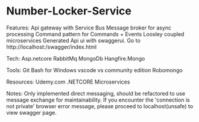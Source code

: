 # Number-Locker-Service

Features:
Api gateway with Service Bus
Message broker for async processing
Command pattern for Commands + Events
Loosley coupled microservices
Generated Api ui with swaggerui. Go to http://localhost:<port number>/swagger/index.html

Tech:
Asp.netcore
RabbitMq
MongoDb
Hangfire.Mongo

Tools:
Git Bash for Windows
vscode
vs community edition
Robomongo

Resources:
Udemy.com .NETCORE Microservices

Notes:
Only implemented direct messaging, should be refactored to use message exchange for maintainability.
If you encounter the 'connection is not private' browser error message, please proceed to localhost(unsafe) to view swagger page.
